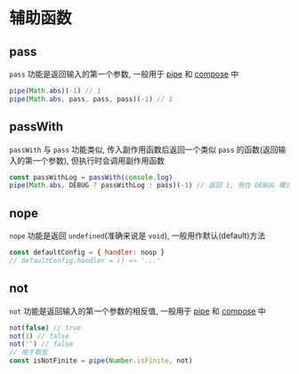 # 辅助函数

## pass

`pass` 功能是返回输入的第一个参数, 一般用于 [pipe](/zh/func/functional/pipe) 和 [compose](/zh/func/functional/compose) 中

```js {2}
pipe(Math.abs)(-1) // 1
pipe(Math.abs, pass, pass, pass)(-1) // 1
```

## passWith

`passWith` 与 `pass` 功能类似, 传入副作用函数后返回一个类似 `pass` 的函数(返回输入的第一个参数), 但执行时会调用副作用函数

```js {1}
const passWithLog = passWith(console.log)
pipe(Math.abs, DEBUG ? passWithLog : pass)(-1) // 返回 1, 但在 DEBUG 模式下会调用 console.log
```

## nope

`nope` 功能是返回 `undefined`(准确来说是 `void`), 一般用作默认(default)方法

```js {1}
const defaultConfig = { handler: noop }
// defaultConfig.handler = () => '...'
```

## not

`not` 功能是返回输入的第一个参数的相反值, 一般用于 [pipe](/zh/func/functional/pipe) 和 [compose](/zh/func/functional/compose) 中

```js {5}
not(false) // true
not(1) // false
not('') // false
// 用于取反
const isNotFinite = pipe(Number.isFinite, not)
```
